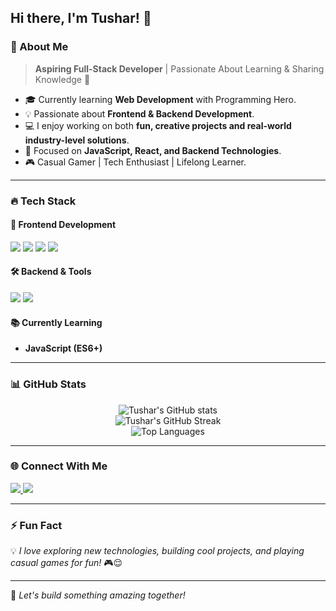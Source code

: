 ## Hi there, I'm Tushar! 👋  

### 🚀 About Me
> **Aspiring Full-Stack Developer** | Passionate About Learning & Sharing Knowledge 🚀

- 🎓 Currently learning **Web Development** with Programming Hero.  
- 💡 Passionate about **Frontend & Backend Development**.
- 💻 I enjoy working on both **fun, creative projects and real-world industry-level solutions**.
- 🎯 Focused on **JavaScript, React, and Backend Technologies**.
- 🎮 Casual Gamer | Tech Enthusiast | Lifelong Learner.

---

### 🔥 Tech Stack

#### 🚀 Frontend Development
<p align="left">
  <img src="https://img.shields.io/badge/HTML5-%23E34F26.svg?style=for-the-badge&logo=html5&logoColor=white" />
  <img src="https://img.shields.io/badge/CSS3-%231572B6.svg?style=for-the-badge&logo=css3&logoColor=white" />
  <img src="https://img.shields.io/badge/JavaScript-%23F7DF1E.svg?style=for-the-badge&logo=javascript&logoColor=black" />
  <img src="https://img.shields.io/badge/Webflow-%2300A4E4.svg?style=for-the-badge&logo=webflow&logoColor=white" />
<!--   <img src="https://img.shields.io/badge/React-%2361DAFB.svg?style=for-the-badge&logo=react&logoColor=black" /> -->
</p>

#### 🛠 Backend & Tools
<p align="left">
  <img src="https://img.shields.io/badge/Git-%23F05032.svg?style=for-the-badge&logo=git&logoColor=white" />
  <img src="https://img.shields.io/badge/GitHub-%23181717.svg?style=for-the-badge&logo=github&logoColor=white" />
<!--   <img src="https://img.shields.io/badge/WordPress-%23117AC9.svg?style=for-the-badge&logo=wordpress&logoColor=white" />
  <img src="https://img.shields.io/badge/Node.js-%23339933.svg?style=for-the-badge&logo=node.js&logoColor=white" />
  <img src="https://img.shields.io/badge/Express.js-%23000000.svg?style=for-the-badge&logo=express&logoColor=white" /> -->
</p>

#### 📚 Currently Learning
- **JavaScript (ES6+)**
---

### 📊 GitHub Stats
<div align="center">
  <img src="https://github-readme-stats.vercel.app/api?username=iktushar01&show_icons=true&theme=radical&count_private=true" alt="Tushar's GitHub stats" />
  <br>
  <img src="https://github-readme-streak-stats.herokuapp.com/?user=iktushar01&theme=radical" alt="Tushar's GitHub Streak" />
  <br>
  <img src="https://github-readme-stats.vercel.app/api/top-langs/?username=iktushar01&layout=compact&theme=radical" alt="Top Languages" />
</div>

---

### 🌐 Connect With Me
<p align="left">
  <a href="https://www.linkedin.com/in/iktushar01/" target="_blank">
    <img src="https://img.shields.io/badge/LinkedIn-%230077B5.svg?style=for-the-badge&logo=linkedin&logoColor=white" />
  </a>
  <a href="https://www.facebook.com/ibrahim.khalil.tushar.2024" target="_blank">
    <img src="https://img.shields.io/badge/Facebook-%231877F2.svg?style=for-the-badge&logo=facebook&logoColor=white" />
  </a>
</p>

---

### ⚡ Fun Fact
💡 *I love exploring new technologies, building cool projects, and playing casual games for fun!* 🎮😌

---

🚀 *Let's build something amazing together!*
